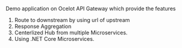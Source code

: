 Demo application on Ocelot API Gateway which provide the features
1) Route to downstream by using url of upstream
2) Response Aggregation
3) Centerlized Hub from multiple Microservices.
4) Using .NET Core Microservices.

